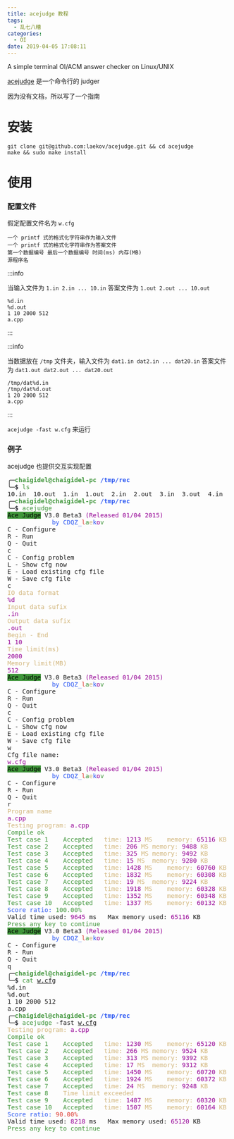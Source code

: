 ```yaml
---
title: acejudge 教程
tags:
  - 乱七八糟
categories:
  - OI
date: 2019-04-05 17:08:11
---
```


A simple terminal OI/ACM answer checker on Linux/UNIX

[acejudge](https://github.com/laekov/acejudge) 是一个命令行的 judger

因为没有文档，所以写了一个指南

# 安装

```shell
git clone git@github.com:laekov/acejudge.git && cd acejudge
make && sudo make install
```

# 使用

### 配置文件

假定配置文件名为 `w.cfg`

```
一个 printf 式的格式化字符串作为输入文件
一个 printf 式的格式化字符串作为答案文件
第一个数据编号 最后一个数据编号 时间(ms) 内存(MB)
源程序名 
```

<!-- more -->

:::info

当输入文件为 `1.in 2.in ... 10.in` 答案文件为 `1.out 2.out ... 10.out`

```
%d.in
%d.out
1 10 2000 512
a.cpp
```
:::

:::info

当数据放在 `/tmp` 文件夹，输入文件为 `dat1.in dat2.in ... dat20.in` 答案文件为 `dat1.out dat2.out ... dat20.out`

```
/tmp/dat%d.in
/tmp/dat%d.out
1 20 2000 512
a.cpp
```
:::

`acejudge -fast w.cfg` 来运行


### 例子

acejudge 也提供交互实现配置

<pre>╭─<font color="#3F953A"><b>chaigidel@chaigidel-pc</b></font> <font color="#2F5AF3"><b>/tmp/rec</b></font>  
╰─<font color="#2A2C33"><b>$</b></font> <font color="#3F953A">ls</font>
10.in  10.out  1.in  1.out  2.in  2.out  3.in  3.out  4.in  4.out  5.in  5.out  6.in  6.out  7.in  7.out  8.in  8.out  9.in  9.out  a.cpp
╭─<font color="#3F953A"><b>chaigidel@chaigidel-pc</b></font> <font color="#2F5AF3"><b>/tmp/rec</b></font>  
╰─<font color="#2A2C33"><b>$</b></font> <font color="#3F953A">acejudge</font>     
<span style="background-color:#3F953A"><font color="#000000">Ace Judge</font></span> V3.0 Beta3 <font color="#950095">(Released 01/04 2015) </font>
			<font color="#2F5AF3">by CDQZ_</font><font color="#DE3E35">l</font><font color="#3F953A">a</font><font color="#D2B67C">e</font><font color="#2F5AF3">k</font><font color="#950095">o</font><font color="#3F953A">v</font> 
C - Configure
R - Run
Q - Quit
c
C - Config problem
L - Show cfg now
E - Load existing cfg file
W - Save cfg file
c
<font color="#D2B67C">IO data format</font>
<font color="#950095">%d</font>
<font color="#D2B67C">Input data sufix</font>
<font color="#950095">.in</font>
<font color="#D2B67C">Output data sufix</font>
<font color="#950095">.out</font>
<font color="#D2B67C">Begin - End</font>
<font color="#950095">1 10</font>
<font color="#D2B67C">Time limit(ms)</font>
<font color="#950095">2000</font>
<font color="#D2B67C">Memory limit(MB)</font>
<font color="#950095">512</font>
<span style="background-color:#3F953A"><font color="#000000">Ace Judge</font></span> V3.0 Beta3 <font color="#950095">(Released 01/04 2015) </font>
			<font color="#2F5AF3">by CDQZ_</font><font color="#DE3E35">l</font><font color="#3F953A">a</font><font color="#D2B67C">e</font><font color="#2F5AF3">k</font><font color="#950095">o</font><font color="#3F953A">v</font> 
C - Configure
R - Run
Q - Quit
c
C - Config problem
L - Show cfg now
E - Load existing cfg file
W - Save cfg file
w
Cfg file name:
<font color="#950095">w.cfg</font>
<span style="background-color:#3F953A"><font color="#000000">Ace Judge</font></span> V3.0 Beta3 <font color="#950095">(Released 01/04 2015) </font>
			<font color="#2F5AF3">by CDQZ_</font><font color="#DE3E35">l</font><font color="#3F953A">a</font><font color="#D2B67C">e</font><font color="#2F5AF3">k</font><font color="#950095">o</font><font color="#3F953A">v</font> 
C - Configure
R - Run
Q - Quit
r
<font color="#D2B67C">Program name</font>
<font color="#950095">a.cpp</font>
<font color="#D2B67C">Testing program: </font><font color="#950095">a.cpp</font>
<font color="#3F953A">Compile ok</font>
<font color="#3F953A">Test case 1</font>	<font color="#3F953A">Accepted</font>	<font color="#D2B67C">time: </font><font color="#950095">1213</font><font color="#D2B67C"> MS</font>	<font color="#D2B67C">memory: </font><font color="#950095">65116</font><font color="#D2B67C"> KB</font>
<font color="#3F953A">Test case 2</font>	<font color="#3F953A">Accepted</font>	<font color="#D2B67C">time: </font><font color="#950095">206</font><font color="#D2B67C"> MS</font>	<font color="#D2B67C">memory: </font><font color="#950095">9488</font><font color="#D2B67C"> KB</font>
<font color="#3F953A">Test case 3</font>	<font color="#3F953A">Accepted</font>	<font color="#D2B67C">time: </font><font color="#950095">325</font><font color="#D2B67C"> MS</font>	<font color="#D2B67C">memory: </font><font color="#950095">9492</font><font color="#D2B67C"> KB</font>
<font color="#3F953A">Test case 4</font>	<font color="#3F953A">Accepted</font>	<font color="#D2B67C">time: </font><font color="#950095">15</font><font color="#D2B67C"> MS</font>	<font color="#D2B67C">memory: </font><font color="#950095">9280</font><font color="#D2B67C"> KB</font>
<font color="#3F953A">Test case 5</font>	<font color="#3F953A">Accepted</font>	<font color="#D2B67C">time: </font><font color="#950095">1428</font><font color="#D2B67C"> MS</font>	<font color="#D2B67C">memory: </font><font color="#950095">60760</font><font color="#D2B67C"> KB</font>
<font color="#3F953A">Test case 6</font>	<font color="#3F953A">Accepted</font>	<font color="#D2B67C">time: </font><font color="#950095">1832</font><font color="#D2B67C"> MS</font>	<font color="#D2B67C">memory: </font><font color="#950095">60308</font><font color="#D2B67C"> KB</font>
<font color="#3F953A">Test case 7</font>	<font color="#3F953A">Accepted</font>	<font color="#D2B67C">time: </font><font color="#950095">19</font><font color="#D2B67C"> MS</font>	<font color="#D2B67C">memory: </font><font color="#950095">9224</font><font color="#D2B67C"> KB</font>
<font color="#3F953A">Test case 8</font>	<font color="#3F953A">Accepted</font>	<font color="#D2B67C">time: </font><font color="#950095">1918</font><font color="#D2B67C"> MS</font>	<font color="#D2B67C">memory: </font><font color="#950095">60328</font><font color="#D2B67C"> KB</font>
<font color="#3F953A">Test case 9</font>	<font color="#3F953A">Accepted</font>	<font color="#D2B67C">time: </font><font color="#950095">1352</font><font color="#D2B67C"> MS</font>	<font color="#D2B67C">memory: </font><font color="#950095">60348</font><font color="#D2B67C"> KB</font>
<font color="#3F953A">Test case 10</font>	<font color="#3F953A">Accepted</font>	<font color="#D2B67C">time: </font><font color="#950095">1337</font><font color="#D2B67C"> MS</font>	<font color="#D2B67C">memory: </font><font color="#950095">60132</font><font color="#D2B67C"> KB</font>
<font color="#2F5AF3">Score ratio: </font><font color="#3F953A">100.00%</font>
Valid time used: <font color="#950095">9645</font> ms	Max memory used: <font color="#950095">65116</font> KB
<font color="#3F953A">Press any key to continue</font>
<span style="background-color:#3F953A"><font color="#000000">Ace Judge</font></span> V3.0 Beta3 <font color="#950095">(Released 01/04 2015) </font>
			<font color="#2F5AF3">by CDQZ_</font><font color="#DE3E35">l</font><font color="#3F953A">a</font><font color="#D2B67C">e</font><font color="#2F5AF3">k</font><font color="#950095">o</font><font color="#3F953A">v</font> 
C - Configure
R - Run
Q - Quit
q
╭─<font color="#3F953A"><b>chaigidel@chaigidel-pc</b></font> <font color="#2F5AF3"><b>/tmp/rec</b></font>  
╰─<font color="#2A2C33"><b>$</b></font> <font color="#3F953A">cat</font> <u style="text-decoration-style:single">w.cfg</u>
%d.in
%d.out
1 10 2000 512
a.cpp
╭─<font color="#3F953A"><b>chaigidel@chaigidel-pc</b></font> <font color="#2F5AF3"><b>/tmp/rec</b></font>  
╰─<font color="#2A2C33"><b>$</b></font> <font color="#3F953A">acejudge</font> -fast <u style="text-decoration-style:single">w.cfg</u>
<font color="#D2B67C">Testing program: </font><font color="#950095">a.cpp</font>
<font color="#3F953A">Compile ok</font>
<font color="#3F953A">Test case 1</font>	<font color="#3F953A">Accepted</font>	<font color="#D2B67C">time: </font><font color="#950095">1230</font><font color="#D2B67C"> MS</font>	<font color="#D2B67C">memory: </font><font color="#950095">65120</font><font color="#D2B67C"> KB</font>
<font color="#3F953A">Test case 2</font>	<font color="#3F953A">Accepted</font>	<font color="#D2B67C">time: </font><font color="#950095">266</font><font color="#D2B67C"> MS</font>	<font color="#D2B67C">memory: </font><font color="#950095">9524</font><font color="#D2B67C"> KB</font>
<font color="#3F953A">Test case 3</font>	<font color="#3F953A">Accepted</font>	<font color="#D2B67C">time: </font><font color="#950095">313</font><font color="#D2B67C"> MS</font>	<font color="#D2B67C">memory: </font><font color="#950095">9392</font><font color="#D2B67C"> KB</font>
<font color="#3F953A">Test case 4</font>	<font color="#3F953A">Accepted</font>	<font color="#D2B67C">time: </font><font color="#950095">17</font><font color="#D2B67C"> MS</font>	<font color="#D2B67C">memory: </font><font color="#950095">9312</font><font color="#D2B67C"> KB</font>
<font color="#3F953A">Test case 5</font>	<font color="#3F953A">Accepted</font>	<font color="#D2B67C">time: </font><font color="#950095">1450</font><font color="#D2B67C"> MS</font>	<font color="#D2B67C">memory: </font><font color="#950095">60720</font><font color="#D2B67C"> KB</font>
<font color="#3F953A">Test case 6</font>	<font color="#3F953A">Accepted</font>	<font color="#D2B67C">time: </font><font color="#950095">1924</font><font color="#D2B67C"> MS</font>	<font color="#D2B67C">memory: </font><font color="#950095">60372</font><font color="#D2B67C"> KB</font>
<font color="#3F953A">Test case 7</font>	<font color="#3F953A">Accepted</font>	<font color="#D2B67C">time: </font><font color="#950095">24</font><font color="#D2B67C"> MS</font>	<font color="#D2B67C">memory: </font><font color="#950095">9248</font><font color="#D2B67C"> KB</font>
<font color="#3F953A">Test case 8</font>	<font color="#D2B67C">Time limit exceeded</font>
<font color="#3F953A">Test case 9</font>	<font color="#3F953A">Accepted</font>	<font color="#D2B67C">time: </font><font color="#950095">1487</font><font color="#D2B67C"> MS</font>	<font color="#D2B67C">memory: </font><font color="#950095">60320</font><font color="#D2B67C"> KB</font>
<font color="#3F953A">Test case 10</font>	<font color="#3F953A">Accepted</font>	<font color="#D2B67C">time: </font><font color="#950095">1507</font><font color="#D2B67C"> MS</font>	<font color="#D2B67C">memory: </font><font color="#950095">60164</font><font color="#D2B67C"> KB</font>
<font color="#2F5AF3">Score ratio: </font><font color="#DE3E35">90.00%</font>
Valid time used: <font color="#950095">8218</font> ms	Max memory used: <font color="#950095">65120</font> KB
<font color="#3F953A">Press any key to continue</font>
</pre>